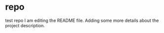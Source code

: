 # repo
test repo
I am editing the README file. Adding some more details about the project description.
